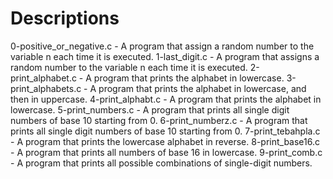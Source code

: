 # Descriptions

0-positive_or_negative.c - A program that assign a random number to the variable n each time it is executed.
1-last_digit.c - A program that assigns a random number to the variable n each time it is executed.
2-print_alphabet.c - A program that prints the alphabet in lowercase.
3-print_alphabets.c - A program that prints the alphabet in lowercase, and then in uppercase.
4-print_alphabt.c - A program that prints the alphabet in lowercase.
5-print_numbers.c - A program that prints all single digit numbers of base 10 starting from 0.
6-print_numberz.c - A program that prints all single digit numbers of base 10 starting from 0.
7-print_tebahpla.c - A program that prints the lowercase alphabet in reverse.
8-print_base16.c - A program that prints all numbers of base 16 in lowercase.
9-print_comb.c - A program that prints all possible combinations of single-digit numbers.